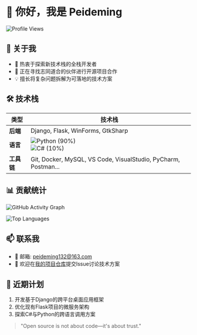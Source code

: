 # 👋 你好，我是 Peideming

![Profile Views](https://komarev.com/ghpvc/?username=peideming&color=brightgreen)

## 💞️ 关于我
- 🌱 热衷于探索新技术栈的全栈开发者
- 🤝 正在寻找志同道合的伙伴进行开源项目合作
- 💡 擅长将复杂问题拆解为可落地的技术方案

## 🛠️ 技术栈
| 类型         | 技术栈                                                                 |
|--------------|-------------------------------------------------------------------------|
| **后端**     | Django, Flask, WinForms, GtkSharp                                       |
| **语言**     | ![Python](https://img.shields.io/badge/-Python-3776AB?logo=python&logoColor=white) (90%)<br>![C#](https://img.shields.io/badge/-C%23-239120?logo=c-sharp&logoColor=white) (10%) |
| **工具链**   | Git, Docker, MySQL, VS Code, VisualStudio, PyCharm, Postman...          |

## 📊 贡献统计
![GitHub Activity Graph](https://github-readme-activity-graph.vercel.app/graph?username=peideming&theme=github-compact)

![Top Languages](https://github-readme-stats.vercel.app/api/top-langs/?username=peideming&show_icons=true&theme=ambient_gradient&layout=compact&hide_border=true)

## 📫 联系我
- 📧 邮箱: [peideming132@163.com](mailto:peideming132@163.com)
- 💬 欢迎在[我的项目仓库](https://github.com/Peideming?tab=repositories)提交Issue讨论技术方案

## 🚀 近期计划
1. 开发基于Django的跨平台桌面应用框架
2. 优化现有Flask项目的微服务架构
3. 探索C#与Python的跨语言调用方案

> "Open source is not about code—it's about trust."
